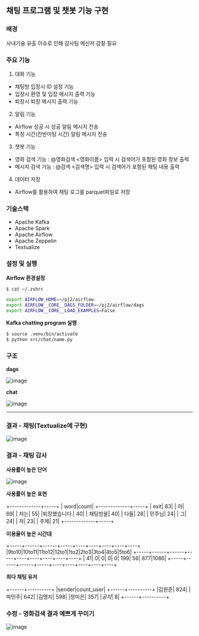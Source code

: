 ## 채팅 프로그램 및 챗봇 기능 구현

### 배경
사내기술 유출 이슈로 인해 감사팀 메신저 감찰 필요

### 주요 기능
1. 대화 기능
- 채팅방 입장시 ID 설정 기능
- 입장시 환영 및 입장 메시지 출력 기능
- 퇴장시 퇴장 메시지 출력 기능
2. 알림 기능
- Airflow 성공 시 성공 알림 메시지 전송
- 특정 시간(칸반미팅 시간) 알림 메시지 전송
3. 챗봇 기능
- 영화 검색 기능 : @영화검색 <영화이름> 입력 시 검색어가 포함된 영화 정보 출력
- 메시지 검색 기능 : @검색 <검색명> 입력 시 검색어가 포함된 채팅 내용 출력
4. 데이터 저장
- Airflow를 활용하여 채팅 로그를 parquet파일로 저장

### 기술스택
- Apache Kafka
- Apache Spark
- Apache Airflow
- Apache Zeppelin
- Textualize

### 설정 및 실행
**Airflow 환경설정**
```bash
$ cat ~/.zshrc

export AIRFLOW_HOME=~/pj2/airflow
export AIRFLOW__CORE__DAGS_FOLDER=~/pj2/airflow/dags
export AIRFLOW__CORE__LOAD_EXAMPLES=False
```

**Kafka chatting program 실행**
```bash
$ source .venv/bin/activate
$ python src/chat/name.py
```

### 구조
**dags**

![image](https://github.com/user-attachments/assets/9e83751e-7750-4ff0-96b2-fdc2a7532e40)

**chat**

![image](https://github.com/user-attachments/assets/a1ff8b06-730a-4c82-b0b4-da94a79a2e31)

****
### 결과 - 채팅(Textualize에 구현)
![image](https://github.com/user-attachments/assets/f60899e7-ac7f-4ad2-8c3c-5ed1a4cf892a)

### 결과 - 채팅 감사

**사용률이 높은 단어**

![image](https://github.com/user-attachments/assets/57d0d7b8-343f-463c-b00f-219cb4142175)

**사용률이 높은 표현**

+-------------+-----+
|         word|count|
+-------------+-----+
|         exit|   83|
|           아|   69|
|         저는|   55|
|퇴장했습니다.|   40|
|     채팅방을|   40|
|         다들|   28|
|       민주님|   24|
|           그|   24|
|           저|   23|
|         주제|   21|
+-------------+-----+

**이용율이 높은 시간대**

+-----+------+------+-----+----+----+----+----+----+
|9to10|10to11|11to12|12to1|1to2|2to3|3to4|4to5|5to6|
+-----+------+------+-----+----+----+----+----+----+
|   41|     0|     0|    0|   0| 199|  56| 877|1086|
+-----+------+------+-----+----+----+----+----+----+

**최다 채팅 유저**

+------+----------+
|sender|count_user|
+------+----------+
|김원준|       824|
|박민주|       642|
|김맹지|       598|
|정미은|       357|
|*공지*|         8|
+------+----------+

### 수정 - 영화검색 결과 예쁘게 꾸미기

![image](https://github.com/user-attachments/assets/217866b7-8eff-4e08-a684-18ca1e7de081)





